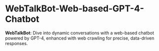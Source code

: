 # WebTalkBot-Web-based-GPT-4-Chatbot
**WebTalkBot**: Dive into dynamic conversations with a web-based chatbot powered by GPT-4, enhanced with web crawling for precise, data-driven responses.

